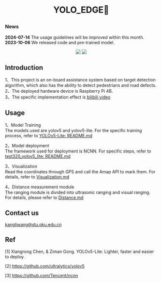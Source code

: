 # <p align="center"> YOLO_EDGE🚀</p>
### News 
**2024-07-14** The usage guidelines will be improved within this month.  
**2023-10-06**  We released code and pre-trained model.
<p align="center"><img src="https://img.shields.io/badge/YOLO~EDGE-v0.1-red?logo=gitlab&style=for-the-badge"> <img src="https://img.shields.io/badge/license-MIT-blue?logo=Hexo&style=for-the-badge"> </p>

## Introduction 
1、This project is an on-board assistance system based on target detection algorithm, which also has the ability to detect pedestrians and road defects.  
2、The deployed hardware device is Raspberry Pi 4B.  
3、The specific implementation effect is [bilibili video](https://www.bilibili.com/video/BV1EV411M7fK/?spm_id_from=333.999.0.0)

## Usage
1、Model Training  
The models used are yolov5 and yolov5-lite. For the specific training process, refer to [YOLOv5-Lite: README.md](https://github.com/Wangkkklll/yolo_edge/tree/main/YOLOv5-Lite)  
  
2、Model deployment  
The framework used for deployment is NCNN. For specific steps, refer to [test320_yolov5_lite: README.md](https://github.com/Wangkkklll/yolo_edge/tree/main/test320_yolov5_lite)  

3、Visualization  
Read the coordinates through GPS and call the Amap API to mark them. For details, refer to [Visualization.md]()  

4、Distance measurement module  
The ranging module is divided into ultrasonic ranging and visual ranging. For details, please refer to [Distance.md]()
## Contact us
kangliwang@stu.pku.edu.cn
## Ref
[1] Xiangrong Chen, & Ziman Gong. YOLOv5-Lite: Lighter, faster and easier to deploy.

[2] https://github.com/ultralytics/yolov5

[3] https://github.com/Tencent/ncnn


